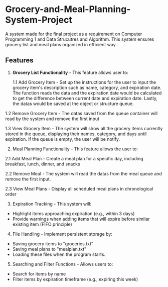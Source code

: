# Grocery-and-Meal-Planning-System-Project
A system made for the final project as a requirement on Computer Programming 1 and Data Strucutres and Algorithm.  This system ensures grocery list and meal plans organized in efficient way. 

## Features
1. **Grocery List Functionality﻿** - This feature allows user to:

	1.1 Add Grocery Item - Set up the instructions for the user to input the grocery item's	description such as name, category, and expiration date. The function reads the data	and the expiration date would be calculated to get the difference between current date and expiration date. Lastly, the datas would be saved at the object or structure queue. 

1.2 Remove Grocery Item - The datas saved from the queue container will read by the system and remove the first input

1.3 View Grocery Item - The system will show all the grocery items currently stored in the queue, displaying their names, category, and days until expiration. If the queue is empty, the user will be notify. 

2. Meal Planning Functionality - This feature allows the user to:

2.1 Add Meal Plan - Create a meal plan for a specific day, including breakfast, lunch,	dinner, and snacks

2.2 Remove Meal - The system will read the datas from the meal queue and remove the first input. 

2.3 View Meal Plans - Display all scheduled meal plans in chronological order

3. Expiration Tracking - This system will:
- Highlight items approaching expiration (e.g., within 3 days) 
- Provide warnings when adding items that will expire before similar existing item (FIFO principle) 
4. File Handling - Implement persistent storage by:
- Saving grocery items to "groceries.txt"
- Saving meal plans to "mealplan.txt"
- Loading these files when the program starts. 
5. Searching and Filter Functions - Allows users to:
- Search for items by name
- Filter items by expiration timeframe (e.g., expiring this week)
 
